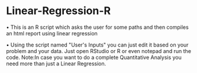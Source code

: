 # Linear-Regression-R
• This is an R script which asks the user for some paths and then compiles an html report using linear regression

• Using the script named "User's Inputs" you can just edit it based on your problem and your data. Just open RStudio or R or even notepad and run the code. Note:In case you want to do a complete Quantitative Analysis you need more than just a Linear Regression.
